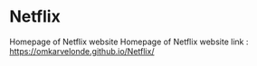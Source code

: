 # Netflix
Homepage of Netflix website
Homepage of Netflix website link : https://omkarvelonde.github.io/Netflix/
